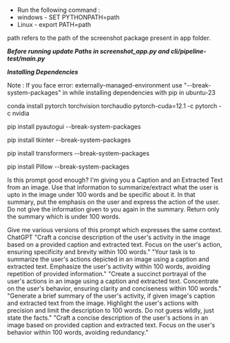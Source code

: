 * Run the following command :
* windows - SET PYTHONPATH=path
* Linux - export PATH=path

path refers to the path of the screenshot package present in app folder.

*******Before running update Paths in screenshot_app.py and cli/pipeline-test/main.py*******

*************Installing Dependencies*************

Note : If you face error: externally-managed-environment
use "--break-system-packages" in while installing dependencies with pip in ubuntu-23  

conda install pytorch torchvision torchaudio pytorch-cuda=12.1 -c pytorch -c nvidia

pip install pyautogui --break-system-packages

pip install tkinter --break-system-packages

pip install transformers --break-system-packages

pip install Pillow --break-system-packages

Is this prompt good enough?
I'm giving you a Caption and an Extracted Text from an image. Use that information to summarize/extract what the user is upto in the image under 100 words and be specific about it. In that summary, put the emphasis on the user and express the action of the user. Do not give the information given to you again in the summary. Return only the summary which is under 100 words.

Give me various versions of this prompt which expresses the same context.
ChatGPT
"Craft a concise description of the user's activity in the image based on a provided caption and extracted text. Focus on the user's action, ensuring specificity and brevity within 100 words."
"Your task is to summarize the user's actions depicted in an image using a caption and extracted text. Emphasize the user's activity within 100 words, avoiding repetition of provided information."
"Create a succinct portrayal of the user's actions in an image using a caption and extracted text. Concentrate on the user's behavior, ensuring clarity and conciseness within 100 words."
"Generate a brief summary of the user's activity, if given image's caption and extracted text from the image. Highlight the user's actions with precision and limit the description to 100 words. Do not guess wildly, just state the facts."
"Craft a concise description of the user's actions in an image based on provided caption and extracted text. Focus on the user's behavior within 100 words, avoiding redundancy."


